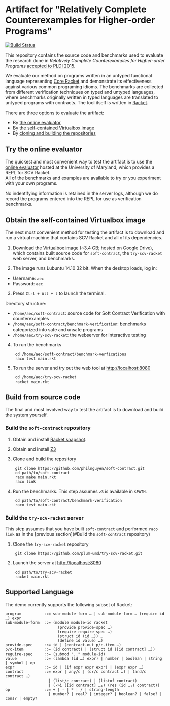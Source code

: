 Artifact for "Relatively Complete Counterexamples for Higher-order Programs"
============================================================================

[![Build Status](https://travis-ci.org/philnguyen/soft-contract.png?branch=pldi-aec-2015)](https://travis-ci.org/philnguyen/soft-contract)

This repository contains the source code and benchmarks used to evaluate
the research done in *Relatively Complete Counterexamples for Higher-order Programs*
[accepted to PLDI 2015](https://github.com/philnguyen/soft-contract/blob/pldi-aec-2015/paper/pldi15-paper103.pdf).

We evaluate our method on programs written in an untyped functional language
representing [Core Racket](#supported-language)
and demonstrate its effectiveness against various common programing idioms.
The benchmarks are collected from different verification techniques on typed and untyped languages,
where benchmarks originally written in typed languages
are translated to untyped programs with contracts.
The tool itself is written in [Racket](http://racket-lang.org/).

There are three options to evaluate the artifact:

* By [the online evaluator](#try-the-online-evaluator)
* By [the self-contained Virtualbox image](#obtain-the-self-contained-virtualbox-image)
* By [cloning and building the repositories](#build-from-source-code)

## Try the online evaluator

The quickest and most convenient way to test the artifact
is to use the [online evaluator](http://scv.umiacs.umd.edu/) hosted
at the University of Maryland, which provides a REPL for SCV Racket.  
All of the benchmarks and examples are available to try or
you experiment with your own programs.

No indentifying information is retained in the server logs, 
although we do record the programs entered
into the REPL for use as verification benchmarks.

## Obtain the self-contained Virtualbox image

The next most convenient method for testing the artifact is to download and run
a virtual machine that contains SCV Racket and all of its dependencies.

1. Download the [Virtualbox image](https://drive.google.com/file/d/0B5Xtjx9YdmWxVlh2dWo5WG40czA/view?usp=sharing) 
(~3.4 GB; hosted on Google Drive),
which contains built source code for `soft-contract`, the `try-scv-racket` web server, and benchmarks.

2. The image runs Lubuntu 14.10 32 bit. When the desktop loads, log in:

  * Username: `aec`
  * Password: `aec`

3. Press `Ctrl + Alt + t` to launch the terminal.

  Directory structure:

  * `/home/aec/soft-contract`: source code for Soft Contract Verification with counterexamples
  * `/home/aec/soft-contract/benchmark-verification`: benchmarks categorized into safe and unsafe programs
  * `/home/aec/try-scv-racket`: the webserver for interactive testing

4. To run the benchmarks

        cd /home/aec/soft-contract/benchmark-verfications
        raco test main.rkt

5. To run the server and try out the web tool at [http://localhost:8080](http://localhost:8080)

        cd /home/aec/try-scv-racket
        racket main.rkt

## Build from source code

The final and most involved way to test the artifact is to download
and build the system yourself.

### Build the `soft-contract` repository

1. Obtain and install [Racket snapshot](http://www.cs.utah.edu/plt/snapshots/).

2. Obtain and install [Z3](http://z3.codeplex.com/)

3. Clone and build the repository

        git clone https://github.com/philnguyen/soft-contract.git
	    cd path/to/soft-contract
    	raco make main.rkt
	    raco link

4. Run the benchmarks. This step assumes `z3` is available in `$PATH`.

        cd path/to/soft-contract/benchmark-verification
	    raco test main.rkt

### Build the `try-scv-racket` server

This step assumes that you have built `soft-contract`
and performed `raco link` as in the [previous section](#Build the `soft-contract` repository)

1. Clone the `try-scv-racket` repository

        git clone https://github.com/plum-umd/try-scv-racket.git

2. Launch the server at [http://localhost:8080](http://localhost:8080)

        cd path/to/try-scv-racket
    	racket main.rkt
	

## Supported Language

The demo currently supports the following subset of Racket:

    program          ::= sub-module-form … | sub-module-form … (require id …) expr
	sub-module-form  ::= (module module-id racket
	                       (provide provide-spec …)
                           (require require-spec …)
						   (struct id (id …)) …
                           (define id value) …)
    provide-spec     ::= id | (contract-out p/c-item …)
    p/c-item         ::= (id contract) | (struct id ([id contract] …))
	require-spec     ::= (submod ".." module-id)
	value            ::= (lambda (id …) expr) | number | boolean | string | symbol | op
	expr             ::= id | (if expr expr expr) | (expr expr …)
	contract         ::= expr | any/c | (or/c contract …) | (and/c contract …)
	                   | (list/c contract) | (listof contract)
	                   | (->i ([id contract] …₁) (res (id …₁) contract))
    op               ::= + | - | * | / | string-length
	                   | number? | real? | integer? | boolean? | false? | cons? | empty?
